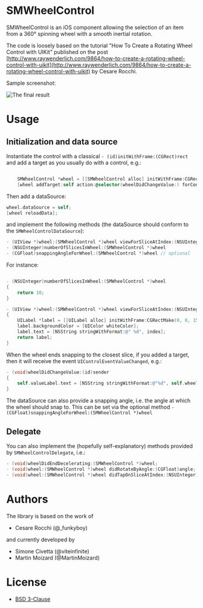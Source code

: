 # SMWheelControl
SMWheelControl is an iOS component allowing the selection of an item from a 360° spinning wheel with a smooth inertial rotation. 

The code is loosely based on the tutorial "How To Create a Rotating Wheel Control with UIKit" published on the post [http://www.raywenderlich.com/9864/how-to-create-a-rotating-wheel-control-with-uikit](http://www.raywenderlich.com/9864/how-to-create-a-rotating-wheel-control-with-uikit) by Cesare Rocchi.

Sample screenshot:

![The final result](https://github.com/viteinfinite/SMWheelControl/blob/master/final.png?raw=true "The final result")

# Usage

## Initialization and data source

Instantiate the control with a classical `- (id)initWithFrame:(CGRect)rect` and add a target as you usually do with a control, e.g.:

```objective-c

    SMWheelControl *wheel = [[SMWheelControl alloc] initWithFrame:CGRectMake(0, 0, 320, 320)];
    [wheel addTarget:self action:@selector(wheelDidChangeValue:) forControlEvents:UIControlEventValueChanged];
```

Then add a dataSource:
```objective-c
wheel.dataSource = self;
[wheel reloadData];
```
and implement the following methods (the dataSource should conform to the `SMWheelControlDataSource`):
```objective-c
- (UIView *)wheel:(SMWheelControl *)wheel viewForSliceAtIndex:(NSUInteger)index
- (NSUInteger)numberOfSlicesInWheel:(SMWheelControl *)wheel
- (CGFloat)snappingAngleForWheel:(SMWheelControl *)wheel // optional
```

For instance:
```objective-c

- (NSUInteger)numberOfSlicesInWheel:(SMWheelControl *)wheel
{
    return 10;
}

- (UIView *)wheel:(SMWheelControl *)wheel viewForSliceAtIndex:(NSUInteger)index
{
    UILabel *label = [[UILabel alloc] initWithFrame:CGRectMake(0, 0, 150, 30)];
    label.backgroundColor = [UIColor whiteColor];
    label.text = [NSString stringWithFormat:@" %d", index];
    return label;
}
```

When the wheel ends snapping to the closest slice, if you added a target, then it will receive the event `UIControlEventValueChanged`, e.g.: 
```objective-c
- (void)wheelDidChangeValue:(id)sender
{
    self.valueLabel.text = [NSString stringWithFormat:@"%d", self.wheel.selectedIndex];
}
```

The dataSource can also provide a snapping angle, i.e. the angle at which the wheel should snap to. This can be set via the optional method
`- (CGFloat)snappingAngleForWheel:(SMWheelControl *)wheel`

## Delegate
You can also implement the (hopefully self-explanatory) methods provided by `SMWheelControlDelegate`, i.e.:

```objective-c
- (void)wheelDidEndDecelerating:(SMWheelControl *)wheel;
- (void)wheel:(SMWheelControl *)wheel didRotateByAngle:(CGFloat)angle;
- (void)wheel:(SMWheelControl *)wheel didTapOnSliceAtIndex:(NSUInteger)index;
```
# Authors

The library is based on the work of
* Cesare Rocchi (@_funkyboy)

and currently developed by
* Simone Civetta (@viteinfinite) 
* Martin Moizard (@MartinMoizard)


# License
* [BSD 3-Clause](http://opensource.org/licenses/BSD-3-Clause)

